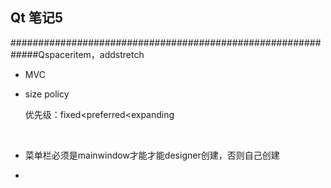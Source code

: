 ## Qt 笔记5

#############################################################Qspaceritem，addstretch

- MVC

- size policy

  优先级：fixed<preferred<expanding

  ​

- 菜单栏必须是mainwindow才能才能designer创建，否则自己创建

- ​